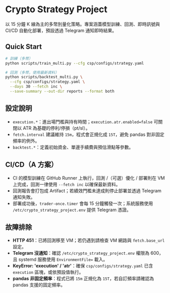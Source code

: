 # Crypto Strategy Project

以 15 分鐘 K 線為主的多幣別量化策略。專案涵蓋模型訓練、回測、即時訊號與 CI/CD 自動化部署，預設透過 Telegram 通知即時結果。

## Quick Start

```bash
# 訓練（多幣）
python scripts/train_multi.py --cfg csp/configs/strategy.yaml

# 回測（多幣，使用最新資料）
python scripts/backtest_multi.py \
  --cfg csp/configs/strategy.yaml \
  --days 30 --fetch inc \
  --save-summary --out-dir reports --format both
```

## 設定說明

- `execution.*`：進出場門檻與持有時間；`execution.atr.enabled=false` 可關閉以 ATR 為基礎的停利/停損（pt/sl）。
- `fetch.interval` 建議維持 `15m`，程式會正規化成 `15T`，避免 pandas 對非固定頻率的例外。
- `backtest.*`：定義初始資金、單邊手續費與預估滑點等參數。

## CI/CD（A 方案）

- CI 的模型訓練在 GitHub Runner 上執行，回測 /（可選）優化 / 部署則在 VM 上完成，回測一律使用 `--fetch inc` 以確保最新資料。
- 回測報告會打包成 Artifact；若績效門檻未達成則停止部署並透過 Telegram 通知失敗。
- 部署成功後，`trader-once.timer` 會每 15 分鐘觸發一次；系統服務使用 `/etc/crypto_strategy_project.env` 提供 Telegram 憑證。

## 故障排除

- **HTTP 451**：已將回測移至 VM；若仍遇到請檢查 VM 網路與 `fetch.base_url` 設定。
- **Telegram 沒通知**：確認 `/etc/crypto_strategy_project.env` 權限為 600，且 systemd 服務使用 `EnvironmentFile=` 載入。
- **KeyError: 'execution' / 'atr'**：確保 `csp/configs/strategy.yaml` 已含 `execution` 區塊，或依預設值執行。
- **pandas 非固定頻率**：程式已將 `15m` 正規化為 `15T`，若自訂頻率請確認為 pandas 支援的固定頻率。
